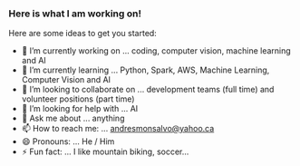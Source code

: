 ### Here is what I am working on!

Here are some ideas to get you started:

- 🔭 I’m currently working on ... coding, computer vision, machine learning and AI
- 🌱 I’m currently learning ... Python, Spark, AWS, Machine Learning, Computer Vision and AI
- 👯 I’m looking to collaborate on ... development teams (full time) and volunteer positions (part time)
- 🤔 I’m looking for help with ... AI
- 💬 Ask me about ... anything
- 📫 How to reach me: ... andresmonsalvo@yahoo.ca
- 😄 Pronouns: ... He / Him
- ⚡ Fun fact: ... I like mountain biking, soccer...

